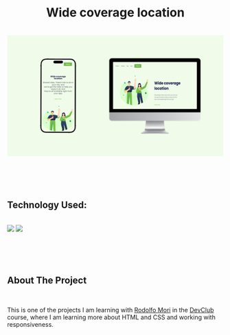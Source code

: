 <h1 align="center"> 
  Wide coverage location
</h1>
<br>
<img alt="Layout" src="https://github.com/leonardoluciano05/Desafios/blob/main/Desafio%201/Projeto%20GitHub.png?raw=true">
<br>
<br>
<br>
<br>
<br>
<h2>Technology Used:</h2>
<br>
<img src="https://img.shields.io/badge/HTML5-E34F26?style=for-the-badge&logo=html5&logoColor=white">
<img src="https://img.shields.io/badge/CSS3-1572B6?style=for-the-badge&logo=css3&logoColor=white">
<br>
<br>
<br>
<br>
<br>
<h2>About The Project</h2>
<br>
<p>This is one of the projects I am learning with <a href="https://www.instagram.com/rodolfomorii/">Rodolfo Mori</a> in the <a href="https://rodolfomori.com.br/devclub-comercial/">DevClub</a> course, where I am learning more about HTML and CSS and working with responsiveness.</p>
